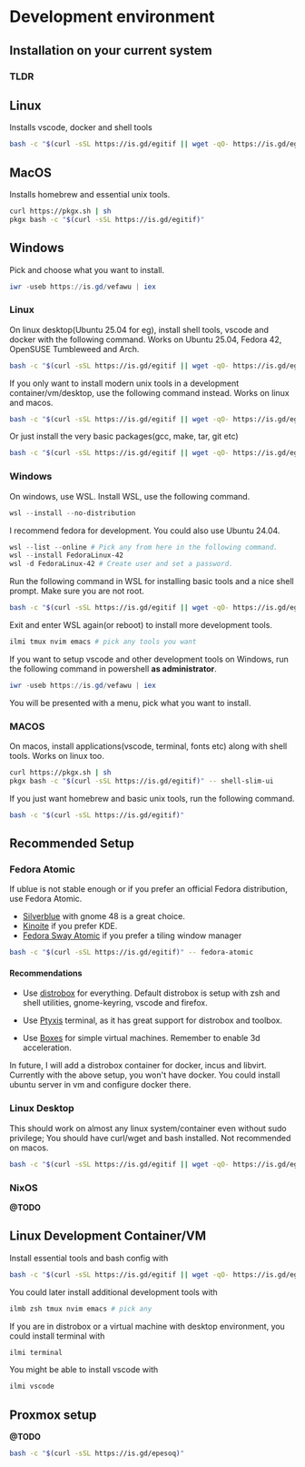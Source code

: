# Development environment

## Installation on your current system

### TLDR

## Linux

Installs vscode, docker and shell tools

```bash
bash -c "$(curl -sSL https://is.gd/egitif || wget -qO- https://is.gd/egitif)" -- dev
```

## MacOS

Installs homebrew and essential unix tools.

```bash
curl https://pkgx.sh | sh
pkgx bash -c "$(curl -sSL https://is.gd/egitif)"
```

## Windows

Pick and choose what you want to install.

```powershell
iwr -useb https://is.gd/vefawu | iex
```

### Linux

On linux desktop(Ubuntu 25.04 for eg), install shell tools, vscode and docker with the following command. Works on Ubuntu 25.04, Fedora 42, OpenSUSE Tumbleweed and Arch.

```bash
bash -c "$(curl -sSL https://is.gd/egitif || wget -qO- https://is.gd/egitif)" -- dev
```

If you only want to install modern unix tools in a development container/vm/desktop, use the following command instead. Works on linux and macos.

```bash
bash -c "$(curl -sSL https://is.gd/egitif || wget -qO- https://is.gd/egitif)" -- shell-slim
```

Or just install the very basic packages(gcc, make, tar, git etc)

```bash
bash -c "$(curl -sSL https://is.gd/egitif || wget -qO- https://is.gd/egitif)"
```

### Windows

On windows, use WSL. Install WSL, use  the following command.

```powershell
wsl --install --no-distribution
```

I recommend fedora for development. You could also use Ubuntu 24.04.

```powershell
wsl --list --online # Pick any from here in the following command.
wsl --install FedoraLinux-42
wsl -d FedoraLinux-42 # Create user and set a password.
```

Run the following command in WSL for installing basic tools and a nice shell prompt. Make sure you are not root.

```bash
bash -c "$(curl -sSL https://is.gd/egitif || wget -qO- https://is.gd/egitif)" -- wslbox
```

Exit and enter WSL again(or reboot) to install more development tools.

```bash
ilmi tmux nvim emacs # pick any tools you want
```

If you want to setup vscode and other development tools on Windows, run the following command in powershell **as administrator**.

```powershell
iwr -useb https://is.gd/vefawu | iex
```

You will be presented with a menu, pick what you want to install.


### MACOS

On macos, install applications(vscode, terminal, fonts etc) along with shell tools. Works on linux too.

```bash
curl https://pkgx.sh | sh
pkgx bash -c "$(curl -sSL https://is.gd/egitif)" -- shell-slim-ui
```

If you just want homebrew and basic unix tools, run the following command.

```bash
bash -c "$(curl -sSL https://is.gd/egitif)"
```


## Recommended Setup

### Fedora Atomic

If ublue is not stable enough or if you prefer an official Fedora distribution, use Fedora Atomic.

  - [Silverblue](https://fedoraproject.org/atomic-desktops/silverblue) with gnome 48 is a great choice.
  - [Kinoite](https://fedoraproject.org/atomic-desktops/kinoite) if you prefer KDE.
  - [Fedora Sway Atomic](https://fedoraproject.org/atomic-desktops/sway) if you prefer a tiling window manager

```bash
bash -c "$(curl -sSL https://is.gd/egitif)" -- fedora-atomic
```

#### Recommendations

  - Use [distrobox](https://distrobox.it) for everything. Default distrobox is setup with zsh and shell utilities, gnome-keyring, vscode and firefox.

  - Use [Ptyxis](https://gitlab.gnome.org/chergert/ptyxis) terminal, as it has great support for distrobox and toolbox.

  - Use [Boxes](https://apps.gnome.org/Boxes) for simple virtual machines. Remember to enable 3d acceleration.


In future, I will add a distrobox container for docker, incus and libvirt. Currently with the above setup, you won't have docker. You could install ubuntu server in vm and configure docker there.


### Linux Desktop

This should work on almost any linux system/container even without sudo privilege; You should have curl/wget and bash installed. Not recommended on macos.

```bash
bash -c "$(curl -sSL https://is.gd/egitif || wget -qO- https://is.gd/egitif)" -- generic
```

### NixOS

**@TODO**


## Linux Development Container/VM

Install essential tools and bash config with

```bash
bash -c "$(curl -sSL https://is.gd/egitif || wget -qO- https://is.gd/egitif)" -- slimbox
```

You could later install additional development tools with

```bash
ilmb zsh tmux nvim emacs # pick any
```

If you are in distrobox or a virtual machine with desktop environment, you could install terminal with

```bash
ilmi terminal
```

You might be able to install vscode with

```bash
ilmi vscode
```

## Proxmox setup

**@TODO**

```bash
bash -c "$(curl -sSL https://is.gd/epesoq)"
```
